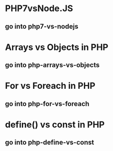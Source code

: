 # PHP7vsNode.JS
## go into php7-vs-nodejs

# Arrays vs Objects in PHP
## go into php-arrays-vs-objects

# For vs Foreach in PHP
## go into php-for-vs-foreach

# define() vs const in PHP
## go into php-define-vs-const
